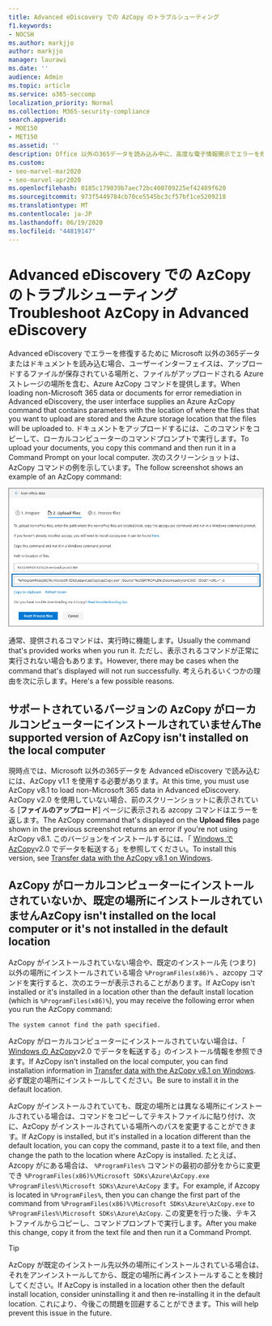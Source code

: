 ```yaml
---
title: Advanced eDiscovery での AzCopy のトラブルシューティング
f1.keywords:
- NOCSH
ms.author: markjjo
author: markjjo
manager: laurawi
ms.date: ''
audience: Admin
ms.topic: article
ms.service: o365-seccomp
localization_priority: Normal
ms.collection: M365-security-compliance
search.appverid:
- MOE150
- MET150
ms.assetid: ''
description: Office 以外の365データを読み込み中に、高度な電子情報開示でエラーを修復するために、Azure AzCopy のエラーをトラブルシューティングします。
ms.custom:
- seo-marvel-mar2020
- seo-marvel-apr2020
ms.openlocfilehash: 0185c179039b7aec72bc400709225ef42489f620
ms.sourcegitcommit: 973f5449784cb70ce5545bc3cf57bf1ce5209218
ms.translationtype: MT
ms.contentlocale: ja-JP
ms.lasthandoff: 06/19/2020
ms.locfileid: "44819147"
---
```

# <a name="troubleshoot-azcopy-in-advanced-ediscovery"></a><span data-ttu-id="791cc-103">Advanced eDiscovery での AzCopy のトラブルシューティング</span><span class="sxs-lookup"><span data-stu-id="791cc-103">Troubleshoot AzCopy in Advanced eDiscovery</span></span>

<span data-ttu-id="791cc-104">Advanced eDiscovery でエラーを修復するために Microsoft 以外の365データまたはドキュメントを読み込む場合、ユーザーインターフェイスは、アップロードするファイルが保存されている場所と、ファイルがアップロードされる Azure ストレージの場所を含む、Azure AzCopy コマンドを提供します。</span><span class="sxs-lookup"><span data-stu-id="791cc-104">When loading non-Microsoft 365 data or documents for error remediation in Advanced eDiscovery, the user interface supplies an Azure AzCopy command that contains parameters with the location of where the files that you want to upload are stored and the Azure storage location that the files will be uploaded to.</span></span> <span data-ttu-id="791cc-105">ドキュメントをアップロードするには、このコマンドをコピーして、ローカルコンピューターのコマンドプロンプトで実行します。</span><span class="sxs-lookup"><span data-stu-id="791cc-105">To upload your documents, you copy this command and then run it in a Command Prompt on your local computer.</span></span>  <span data-ttu-id="791cc-106">次のスクリーンショットは、AzCopy コマンドの例を示しています。</span><span class="sxs-lookup"><span data-stu-id="791cc-106">The follow screenshot shows an example of an AzCopy command:</span></span>

![Microsoft 以外の365ファイルのアップロード](../media/46ba68f6-af11-4e70-bb91-5fc7973516e3.png)

<span data-ttu-id="791cc-108">通常、提供されるコマンドは、実行時に機能します。</span><span class="sxs-lookup"><span data-stu-id="791cc-108">Usually the command that's provided works when you run it.</span></span> <span data-ttu-id="791cc-109">ただし、表示されるコマンドが正常に実行されない場合もあります。</span><span class="sxs-lookup"><span data-stu-id="791cc-109">However, there may be cases when the command that's displayed will not run successfully.</span></span> <span data-ttu-id="791cc-110">考えられるいくつかの理由を次に示します。</span><span class="sxs-lookup"><span data-stu-id="791cc-110">Here's a few possible reasons.</span></span>

## <a name="the-supported-version-of-azcopy-isnt-installed-on-the-local-computer"></a><span data-ttu-id="791cc-111">サポートされているバージョンの AzCopy がローカルコンピューターにインストールされていません</span><span class="sxs-lookup"><span data-stu-id="791cc-111">The supported version of AzCopy isn't installed on the local computer</span></span>

<span data-ttu-id="791cc-112">現時点では、Microsoft 以外の365データを Advanced eDiscovery で読み込むには、AzCopy v1.1 を使用する必要があります。</span><span class="sxs-lookup"><span data-stu-id="791cc-112">At this time, you must use AzCopy v8.1 to load non-Microsoft 365 data in Advanced eDiscovery.</span></span> <span data-ttu-id="791cc-113">AzCopy v2.0 を使用していない場合、前のスクリーンショットに表示されている [**ファイルのアップロード**] ページに表示される azcopy コマンドはエラーを返します。</span><span class="sxs-lookup"><span data-stu-id="791cc-113">The AzCopy command that's displayed on the **Upload files** page shown in the previous screenshot returns an error if you're not using AzCopy v8.1.</span></span> <span data-ttu-id="791cc-114">このバージョンをインストールするには、「 [Windows で AzCopy](https://docs.microsoft.com/previous-versions/azure/storage/storage-use-azcopy)v2.0 でデータを転送する」を参照してください。</span><span class="sxs-lookup"><span data-stu-id="791cc-114">To install this version, see [Transfer data with the AzCopy v8.1 on Windows](https://docs.microsoft.com/previous-versions/azure/storage/storage-use-azcopy).</span></span>

## <a name="azcopy-isnt-installed-on-the-local-computer-or-its-not-installed-in-the-default-location"></a><span data-ttu-id="791cc-115">AzCopy がローカルコンピューターにインストールされていないか、既定の場所にインストールされていません</span><span class="sxs-lookup"><span data-stu-id="791cc-115">AzCopy isn't installed on the local computer or it's not installed in the default location</span></span>

<span data-ttu-id="791cc-116">AzCopy がインストールされていない場合や、既定のインストール先 (つまり) 以外の場所にインストールされている場合 `%ProgramFiles(x86)%` 、azcopy コマンドを実行すると、次のエラーが表示されることがあります。</span><span class="sxs-lookup"><span data-stu-id="791cc-116">If AzCopy isn't installed or it's installed in a location other than the default install location (which is `%ProgramFiles(x86)%`), you may receive the following error when you run the AzCopy command:</span></span>

    The system cannot find the path specified.

<span data-ttu-id="791cc-117">AzCopy がローカルコンピューターにインストールされていない場合は、「 [Windows の AzCopy](https://docs.microsoft.com/previous-versions/azure/storage/storage-use-azcopy)v2.0 でデータを転送する」のインストール情報を参照できます。</span><span class="sxs-lookup"><span data-stu-id="791cc-117">If AzCopy isn't installed on the local computer, you can find installation information in [Transfer data with the AzCopy v8.1 on Windows](https://docs.microsoft.com/previous-versions/azure/storage/storage-use-azcopy).</span></span> <span data-ttu-id="791cc-118">必ず既定の場所にインストールしてください。</span><span class="sxs-lookup"><span data-stu-id="791cc-118">Be sure to install it in the default location.</span></span>

<span data-ttu-id="791cc-119">AzCopy がインストールされていても、既定の場所とは異なる場所にインストールされている場合は、コマンドをコピーしてテキストファイルに貼り付け、次に、AzCopy がインストールされている場所へのパスを変更することができます。</span><span class="sxs-lookup"><span data-stu-id="791cc-119">If AzCopy is installed, but it's installed in a location different than the default location, you can copy the command, paste it to a text file, and then change the path to the location where AzCopy is installed.</span></span> <span data-ttu-id="791cc-120">たとえば、Azcopy がにある場合は、 `%ProgramFiles%` コマンドの最初の部分をからに変更でき `%ProgramFiles(x86)%\Microsoft SDKs\Azure\AzCopy.exe` `%ProgramFiles%\Microsoft SDKs\Azure\AzCopy` ます。</span><span class="sxs-lookup"><span data-stu-id="791cc-120">For example, if Azcopy is located in `%ProgramFiles%`, then you can change the first part of the command from `%ProgramFiles(x86)%\Microsoft SDKs\Azure\AzCopy.exe` to `%ProgramFiles%\Microsoft SDKs\Azure\AzCopy`.</span></span> <span data-ttu-id="791cc-121">この変更を行った後、テキストファイルからコピーし、コマンドプロンプトで実行します。</span><span class="sxs-lookup"><span data-stu-id="791cc-121">After you make this change, copy it from the text file and then run it a Command Prompt.</span></span>

> [!TIP]
> <span data-ttu-id="791cc-122">AzCopy が既定のインストール先以外の場所にインストールされている場合は、それをアンインストールしてから、既定の場所に再インストールすることを検討してください。</span><span class="sxs-lookup"><span data-stu-id="791cc-122">If AzCopy is installed in a location other then the default install location, consider uninstalling it and then re-installing it in the default location.</span></span> <span data-ttu-id="791cc-123">これにより、今後この問題を回避することができます。</span><span class="sxs-lookup"><span data-stu-id="791cc-123">This will help prevent this issue in the future.</span></span>
